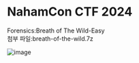# NahamCon CTF 2024
Forensics:Breath of The Wild-Easy
<br>
첨부 파일:breath-of-the-wild.7z

![image](https://github.com/VKUOCA/CTF-Write-Up/assets/128664025/b59b51d4-db09-4e80-9090-489a326bbbca)




